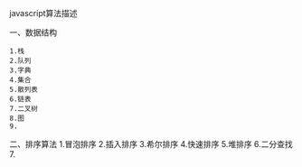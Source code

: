 javascript算法描述

一、数据结构

    1.栈
    2.队列
    3.字典
    4.集合
    5.散列表
    6.链表
    7.二叉树
    8.图
    9.

二、排序算法
    1.冒泡排序
    2.插入排序
    3.希尔排序
    4.快速排序
    5.堆排序
    6.二分查找
    7.